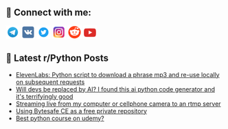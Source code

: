 ## 🔎 Connect with me:
[<img src="https://github.com/bullbesh/bullbesh/blob/main/images/Telegram.png" width="32" height="32" />](https://t.me/bullbesh)
[<img src="https://github.com/bullbesh/bullbesh/blob/main/images/VK.png" width="32" height="32" />](https://vk.com/bullbesh)
[<img src="https://github.com/bullbesh/bullbesh/blob/main/images/Twitter.png" width="32" height="32" />](https://twitter.com/bullbesh1)
[<img src="https://github.com/bullbesh/bullbesh/blob/main/images/Instagram.png" width="32" height="32" />](https://www.instagram.com/bullbesh)
[<img src="https://github.com/bullbesh/bullbesh/blob/main/images/Reddit.png" width="32" height="32" />](https://www.reddit.com/user/bullbesh)
[<img src="https://github.com/bullbesh/bullbesh/blob/main/images/YouTube.png" width="32" height="32" />](https://www.youtube.com/channel/UCtfjRs6uzgq5mfm8S06WTcg)

## 📕 Latest r/Python Posts
<!-- BLOG-POST-LIST:START -->
- [ElevenLabs: Python script to download a phrase mp3 and re-use locally on subsequent requests](https://www.reddit.com/r/Python/comments/13os1kx/elevenlabs_python_script_to_download_a_phrase_mp3/)
- [Will devs be replaced by AI? I found this ai python code generator and it&#39;s terrifyingly good](https://www.reddit.com/r/Python/comments/13orj93/will_devs_be_replaced_by_ai_i_found_this_ai/)
- [Streaming live from my computer or cellphone camera to an rtmp server](https://www.reddit.com/r/Python/comments/13or23j/streaming_live_from_my_computer_or_cellphone/)
- [Using Bytesafe CE as a free private repository](https://www.reddit.com/r/Python/comments/13or1hl/using_bytesafe_ce_as_a_free_private_repository/)
- [Best python course on udemy?](https://www.reddit.com/r/Python/comments/13oqu5y/best_python_course_on_udemy/)
<!-- BLOG-POST-LIST:END -->
